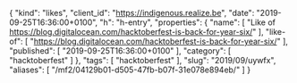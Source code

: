 {
  "kind": "likes",
  "client_id": "https://indigenous.realize.be",
  "date": "2019-09-25T16:36:00+0100",
  "h": "h-entry",
  "properties": {
    "name": [
      "Like of https://blog.digitalocean.com/hacktoberfest-is-back-for-year-six/"
    ],
    "like-of": [
      "https://blog.digitalocean.com/hacktoberfest-is-back-for-year-six/"
    ],
    "published": [
      "2019-09-25T16:36:00+0100"
    ],
    "category": [
      "hacktoberfest"
    ]
  },
  "tags": [
    "hacktoberfest"
  ],
  "slug": "2019/09/uywfx",
  "aliases": [
    "/mf2/04129b01-d505-47fb-b07f-31e078e894eb/"
  ]
}

